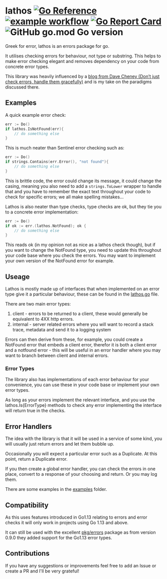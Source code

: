 # lathos [![Go Reference](https://pkg.go.dev/badge/github.com/theflyingcodr/lathos.svg)](https://pkg.go.dev/github.com/theflyingcodr/lathos) [![example workflow](https://github.com/theflyingcodr/lathos/actions/workflows/go.yml/badge.svg)](https://github.com/theflyingcodr/lathos/actions/workflows/go.yml) [![Go Report Card](https://goreportcard.com/badge/github.com/theflyingcodr/lathos)](https://goreportcard.com/report/github.com/theflyingcodr/lathos) ![GitHub go.mod Go version](https://img.shields.io/github/go-mod/go-version/theflyingcodr/lathos?style=flat-square)

Greek for error, lathos is an errors package for go.

It utilises checking errors for behaviour, not type or substring. This helps to make error checking elegant and removes dependency on your code from concrete error types.

This library was heavily influenced by a [blog from Dave Cheney (Don’t just check errors, handle them gracefully)](https://tpow.app/2a736d9f) and is my take on the paradigms discussed there.

## Examples

A quick example error check:

```go
err := Do()
if lathos.IsNotFound(err){
	// do something else
}
```

This is much neater than Sentinel error checking such as:

```go
err := Do()
if strings.Contains(err.Error(), "not found"){
	// do something else
}
```

This is brittle code, the error could change its message, it could change the casing, meaning you also need to add a `strings.ToLower` wrapper to handle that and you have to remember the exact text throughout your code to check for specific errors; we all make spelling mistakes...

Lathos is also neater than type checks, type checks are ok, but they tie you to a concrete error implementation:

```go
err := Do()
if ok := err.(lathos.NotFound); ok {
	// do something else
}
```

This reads ok (in my opinion not as nice as a lathos check though), but if you want to change the NotFound type, you need to update this throughout your code base where you check the errors. You may want to implement your own version of the NotFound error for example.

## Useage

Lathos is mostly made up of interfaces that when implemented on an error type give it a particular behaviour, these can be found in the [lathos.go](lathos.go) file.

There are two main error types:

1) client - errors to be returned to a client, these would generally be equivalent to 4XX http errors.
2) internal - server related errors where you will want to record a stack trace, metadata and send it to a logging system

Errors can then derive from these, for example, you could create a NotFound error that embeds a client error, therefor it is both a client error and a notfound error - this will be useful in an error handler where you may want to branch between client and internal errors.

### Error Types

The library also has implementations of each error behaviour for your convenience, you can use these in your code base or implement your own error types.

As long as your errors implement the relevant interface, and you use the lathos.Is{ErrorType} methods to check any error implementing the interface will return true in the checks.

## Error Handlers

The idea with the library is that it will be used in a service of some kind, you will usually just return errors and let them bubble up.

Occasionally you will expect a particular error such as a Duplicate. At this point, return a Duplicate error.

If you then create a global error handler, you can check the errors in one place, convert to a response of your choosing and return. Or you may log them.

There are some examples in the [examples](examples) folder.

## Compatibility

As this uses features introduced in Go1.13 relating to errors and error checks it will only work in projects using Go 1.13 and above.

It can still be used with the excellent [pkg/errors](https://tpow.app/f8efe08c) package as from version 0.9.0 they added support for the Go1.13 error types.

## Contributions

If you have any suggestions or improvements feel free to add an Issue or create a PR and I'll be very grateful!

